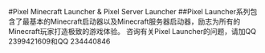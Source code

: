 #Pixel Minecraft Launcher & Pixel Server Launcher
##Pixel Launcher系列包含了最基本的Minecraft启动器以及Minecraft服务器启动器，励志为所有的Minecraft玩家打造极致的游戏体验。
咨询有关Pixel Launcher的问题，请加QQ 2399421609和QQ 234440846
